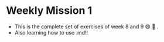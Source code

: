 # Weekly Mission 1
- This is the complete set of exercises of week 8 and 9 :smile: :rocket: .
- Also learning how to use .md!!
